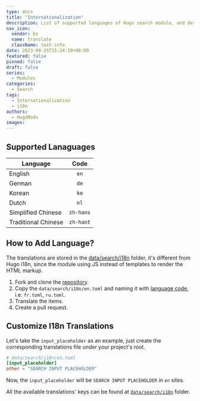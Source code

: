 ```yaml
---
type: docs
title: "Internationalization"
description: List of supported languages of Hugo search module, and describe how to add more.
nav_icon:
  vendor: bs
  name: translate
  className: text-info
date: 2023-09-25T15:24:10+08:00
featured: false
pinned: false
draft: false
series:
  - Modules
categories:
  - Search
tags:
  - Internationalization
  - i18n
authors:
  - HugoMods
images:
---
```


## Supported Lanaguages

| Language            | Code      |
| ------------------- | :-------: |
| English             | `en`      |
| German              | `de`      |
| Korean              | `ko`      |
| Dutch               | `nl`      |
| Simplified Chinese  | `zh-hans` |
| Traditional Chinese | `zh-hant` |


## How to Add Language?

The translations are stored in the [data/search/i18n](https://github.com/hugomods/search/tree/main/data/search/i18n) folder, it's different from Hugo i18n, since the module using JS instead of templates to render the HTML markup.

1. Fork and clone the [repository](https://github.com/hugomods/search).
1. Copy the `data/search/i18n/en.toml` and naming it with [language code](https://en.wikipedia.org/wiki/List_of_ISO_639-1_codes), i.e. `fr.toml`, `ru.toml`.
1. Translate the items.
1. Create a pull request.

## Customize I18n Translations

Let's take the `input_placeholder` as an example, just create the corresponding translations file under your project's root.

```toml
# data/search/i18n/en.toml
[input_placeholder]
other = "SEARCH INPUT PLACEHOLDER"
```

Now, the `input_placeholder` will be `SEARCH INPUT PLACEHOLDER` in `en` sites.

All the available translations' keys can be found at [`data/search/i18n`](https://github.com/hugomods/search/tree/main/data/search/i18n) folder.
